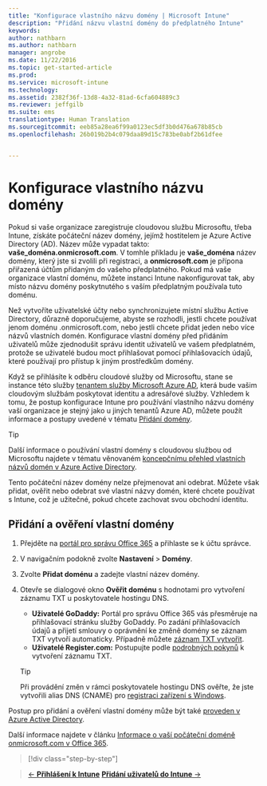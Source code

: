 ```yaml
---
title: "Konfigurace vlastního názvu domény | Microsoft Intune"
description: "Přidání názvu vlastní domény do předplatného Intune"
keywords: 
author: nathbarn
ms.author: nathbarn
manager: angrobe
ms.date: 11/22/2016
ms.topic: get-started-article
ms.prod: 
ms.service: microsoft-intune
ms.technology: 
ms.assetid: 2382f36f-13d8-4a32-81ad-6cfa604889c3
ms.reviewer: jeffgilb
ms.suite: ems
translationtype: Human Translation
ms.sourcegitcommit: eeb85a28ea6f99a0123ec5df3b0d476a678b85cb
ms.openlocfilehash: 26b019b2b4c079daa89d15c783be0abf2b61dfee


---
```



# <a name="configure-a-custom-domain-name"></a>Konfigurace vlastního názvu domény

Pokud si vaše organizace zaregistruje cloudovou službu Microsoftu, třeba Intune, získáte počáteční název domény, jejímž hostitelem je Azure Active Directory (AD). Název může vypadat takto: **vaše_doména.onmicrosoft.com**. V tomhle příkladu je **vaše_doména** název domény, který jste si zvolili při registraci, a **onmicrosoft.com** je přípona přiřazená účtům přidaným do vašeho předplatného. Pokud má vaše organizace vlastní doménu, můžete instanci Intune nakonfigurovat tak, aby místo názvu domény poskytnutého s vaším předplatným používala tuto doménu.

Než vytvoříte uživatelské účty nebo synchronizujete místní službu Active Directory, důrazně doporučujeme, abyste se rozhodli, jestli chcete používat jenom doménu .onmicrosoft.com, nebo jestli chcete přidat jeden nebo více názvů vlastních domén. Konfigurace vlastní domény před přidáním uživatelů může zjednodušit správu identit uživatelů ve vašem předplatném, protože se uživatelé budou moct přihlašovat pomocí přihlašovacích údajů, které používají pro přístup k jiným prostředkům domény.

Když se přihlásíte k odběru cloudové služby od Microsoftu, stane se instance této služby [tenantem služby Microsoft Azure AD](http://technet.microsoft.com/library/jj573650.aspx#BKMK_WhatIsAnAzureADTenant), která bude vašim cloudovým službám poskytovat identitu a adresářové služby. Vzhledem k tomu, že postup konfigurace Intune pro používání vlastního názvu domény vaší organizace je stejný jako u jiných tenantů Azure AD, můžete použít informace a postupy uvedené v tématu [Přidání domény](https://azure.microsoft.com/documentation/articles/active-directory-add-domain/).

> [!TIP]
> Další informace o používání vlastní domény s cloudovou službou od Microsoftu najdete v tématu věnovaném [koncepčnímu přehled vlastních názvů domén v Azure Active Directory](https://azure.microsoft.com/documentation/articles/active-directory-add-domain-concepts/).

Tento počáteční název domény nelze přejmenovat ani odebrat. Můžete však přidat, ověřit nebo odebrat své vlastní názvy domén, které chcete používat s Intune, což je užitečné, pokud chcete zachovat svou obchodní identitu.

## <a name="to-add-and-verify-your-custom-domain"></a>Přidání a ověření vlastní domény

1. Přejděte na [portál pro správu Office 365](https://portal.office.com/Admin/Default.aspx) a přihlaste se k účtu správce.

2. V navigačním podokně zvolte **Nastavení** &gt; **Domény**.

3. Zvolte **Přidat doménu** a zadejte vlastní název domény.

4. Otevře se dialogové okno **Ověřit doménu** s hodnotami pro vytvoření záznamu TXT u poskytovatele hostingu DNS.
    - **Uživatelé GoDaddy:** Portál pro správu Office 365 vás přesměruje na přihlašovací stránku služby GoDaddy. Po zadání přihlašovacích údajů a přijetí smlouvy o oprávnění ke změně domény se záznam TXT vytvoří automaticky. Případně můžete [záznam TXT vytvořit](https://support.office.com/en-us/article/Create-DNS-records-at-GoDaddy-for-Office-365-f40a9185-b6d5-4a80-bb31-aa3bb0cab48a?ui=en-US&rs=en-US&ad=US).
    - **Uživatelé Register.com:** Postupujte podle [podrobných pokynů](https://support.office.com/en-us/article/Create-DNS-records-at-Register-com-for-Office-365-55bd8c38-3316-48ae-a368-4959b2c1684e?ui=en-US&rs=en-US&ad=US#BKMK_verify) k vytvoření záznamu TXT.

    > [!TIP]
    > Při provádění změn v rámci poskytovatele hostingu DNS ověřte, že jste vytvořili alias DNS (CNAME) pro [registraci zařízení s Windows](/Intune/deploy-use/set-up-windows-phone-management-with-microsoft-intune).

Postup pro přidání a ověření vlastní domény může být také [proveden v Azure Active Directory](https://azure.microsoft.com/en-us/documentation/articles/active-directory-add-domain/).

Další informace najdete v článku [Informace o vaší počáteční doméně onmicrosoft.com v Office 365](https://support.office.com/en-us/article/About-your-initial-onmicrosoft-com-domain-in-Office-365-B9FC3018-8844-43F3-8DB1-1B3A8E9CFD5A?ui=en-US&rs=en-US&ad=US).

>[!div class="step-by-step"]

>[&larr; **Přihlášení k Intune**](.\start-with-a-paid-subscription-to-microsoft-intune-step-1.md)     [**Přidání uživatelů do Intune** &rarr;](.\start-with-a-paid-subscription-to-microsoft-intune-step-3.md)  



<!--HONumber=Dec16_HO2-->


